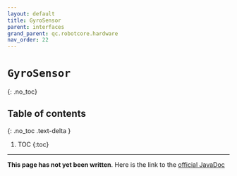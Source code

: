 ```yaml
---
layout: default
title: GyroSensor
parent: interfaces
grand_parent: qc.robotcore.hardware
nav_order: 22
---
```

# `GyroSensor`
{: .no_toc}

## Table of contents
{: .no_toc .text-delta }

1. TOC
{:toc}
---
**This page has not yet been written**. Here is the link to the [official JavaDoc](https://ftctechnh.github.io/ftc_app/doc/javadoc/com/qualcomm/robotcore/hardware/GyroSensor.html)
        